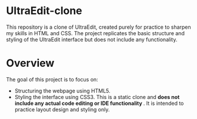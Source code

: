 # UltraEdit-clone

This repository is a clone of UltraEdit, created purely for practice to sharpen my skills in HTML and CSS. The project replicates the basic structure and styling of the UltraEdit interface but does not include any functionality.

# Overview
The goal of this project is to focus on:

 - Structuring the webpage using HTML5.
 - Styling the interface using CSS3.
This is a static clone and <b> does not include any actual code editing or IDE functionality </b>. It is intended to practice layout design and styling only.
